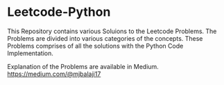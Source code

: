 # Leetcode-Python

This Repository contains various Soluions to the Leetcode Problems.
The Problems are divided into various categories of the concepts.
These Problems comprises of all the solutions with the Python Code Implementation.

Explanation of the Problems are available in Medium.
https://medium.com/@mjbalaji17

